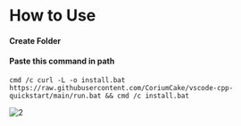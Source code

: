 # How to Use

#### Create Folder
  
#### Paste this command in path
`cmd /c curl -L -o install.bat https://raw.githubusercontent.com/CoriumCake/vscode-cpp-quickstart/main/run.bat && cmd /c install.bat`
  
![2](https://user-images.githubusercontent.com/45147371/207048856-8346f933-d403-4603-b2b8-74ab87bb89b2.png)
